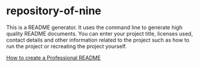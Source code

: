 # repository-of-nine

This is a README generator. It uses the command line to generate high quality README documents. 
You can enter your project title, licenses used, contact details and other information related to the project such as how to run the project or recreating the project yourself. 

[How to create a Professional README](https://coding-boot-camp.github.io/full-stack/github/professional-readme-guide)
